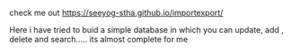 check me out
https://seeyog-stha.github.io/importexport/

Here i have tried to buid a simple database in which you can update, add , delete and search..... its almost complete for me
